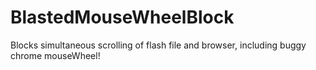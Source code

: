BlastedMouseWheelBlock
======================

Blocks simultaneous scrolling of flash file and browser, including buggy chrome mouseWheel!
